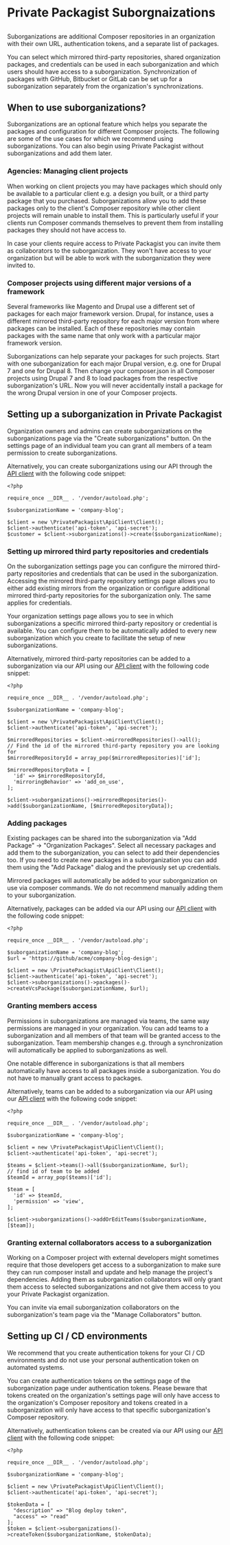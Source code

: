 # Private Packagist Suborgnaizations
##

Suborganizations are additional Composer repositories in an organization with their own URL, authentication tokens, and a separate list of packages.

You can select which mirrored third-party repositories, shared organization packages, and credentials can be used in each suborganization and which users should have access to a suborganization. Synchronization of packages with GitHub, Bitbucket or GitLab can be set up for a suborganization separately from the organization's synchronizations.

## When to use suborganizations?

Suborganizations are an optional feature which helps you separate the packages and configuration for different Composer projects. The following are some of the use cases for which 
we recommend using suborganizations. You can also begin using Private Packagist without suborganizations and add them later.

### Agencies: Managing client projects

When working on client projects you may have packages which should only be available to a particular client e.g.
a design you built, or a third party package that you purchased. Suborganizations allow you to add these packages only 
to the client's Composer repository while other client projects will remain unable to install them. This is particularly useful if your clients run Composer commands themselves to prevent them from installing packages they should not have access to.

In case your clients require access to Private Packagist you can invite them as collaborators to the suborganization. They won't have access to your organization but will be able to work with the suborganization they were invited to.

### Composer projects using different major versions of a framework

Several frameworks like Magento and Drupal use a different set of packages for each major framework version.
Drupal, for instance, uses a different mirrored third-party repository for each major version from where packages can be installed.
Each of these repositories may contain packages with the same name that only work with a particular major framework version.

Suborganizations can help separate your packages for such projects. Start with one suborganization for each major Drupal version, e.g.
one for Drupal 7 and one for Drupal 8. Then change your composer.json in all Composer projects using Drupal 7 and 8 to load packages from the respective suborganization's URL. Now you will never accidentally install a package for the wrong Drupal version in one of your Composer projects.

## Setting up a suborganization in Private Packagist

Organization owners and admins can create suborganizations on the suborganizations page via the "Create suborganizations" button.
On the settings page of an individual team you can grant all members of a team permission to create suborganizations.

Alternatively, you can create suborganizations using our API through the [API client](https://github.com/packagist/private-packagist-api-client) with the following code snippet:

```
<?php

require_once __DIR__ . '/vendor/autoload.php';

$suborganizationName = 'company-blog';

$client = new \PrivatePackagist\ApiClient\Client();
$client->authenticate('api-token', 'api-secret');
$customer = $client->suborganizations()->create($suborganizationName);
```

### Setting up mirrored third party repositories and credentials 

On the suborganization settings page you can configure the mirrored third-party repositories and credentials that can be used in
the suborganization.
Accessing the mirrored third-party repository settings page allows you to either add existing mirrors
from the organization or configure additional mirrored third-party repositories for the suborganization only. The same applies for credentials.

Your organization settings page allows you to see in which suborganizations a specific mirrored third-party repository
or credential is available. You can configure them to be automatically added to every new suborganization which
you create to facilitate the setup of new suborganizations.

Alternatively, mirrored third-party repositories can be added to a suborganization via our API using our [API client](https://github.com/packagist/private-packagist-api-client) with the following code snippet:

```
<?php

require_once __DIR__ . '/vendor/autoload.php';

$suborganizationName = 'company-blog';

$client = new \PrivatePackagist\ApiClient\Client();
$client->authenticate('api-token', 'api-secret');

$mirroredRepositories = $client->mirroredRepositories()->all();
// Find the id of the mirrored third-party repository you are looking for
$mirroredRepositoryId = array_pop($mirroredRepositories)['id'];

$mirroredRepositoryData = [
  'id' => $mirroredRepositoryId,
  'mirroringBehavior' => 'add_on_use',
];

$client->suborganizations()->mirroredRepositories()->add($suborganizationName, [$mirroredRepositoryData]);
```

### Adding packages

Existing packages can be shared into the suborganization via "Add Package" -> "Organization Packages".
Select all necessary packages and add them to the suborganization, you can select to add their dependencies too. If you need to create new packages in a suborganization you can add them using the "Add Package" dialog and the previously set up credentials.

Mirrored packages will automatically be added to your suborganization on use via composer commands. We do not recommend manually adding them to your suborganization.

Alternatively, packages can be added via our API using our [API client](https://github.com/packagist/private-packagist-api-client) with the following code snippet:

```
<?php

require_once __DIR__ . '/vendor/autoload.php';

$suborganizationName = 'company-blog';
$url = 'https://github/acme/company-blog-design';

$client = new \PrivatePackagist\ApiClient\Client();
$client->authenticate('api-token', 'api-secret');
$client->suborganizations()->packages()->createVcsPackage($suborganizationName, $url);
```

### Granting members access

Permissions in suborganizations are managed via teams, the same way permissions are managed in your organization.
You can add teams to a suborganization and all members of that team will be granted access to the suborganization.
Team membership changes e.g. through a synchronization will automatically be applied to suborganizations as well.

One notable difference in suborganizations is that all members automatically have access to all packages inside a suborganization.
You do not have to manually grant access to packages.

Alternatively, teams can be added to a suborganization via our API using our [API client](https://github.com/packagist/private-packagist-api-client) with the following code snippet:

```
<?php

require_once __DIR__ . '/vendor/autoload.php';

$suborganizationName = 'company-blog';

$client = new \PrivatePackagist\ApiClient\Client();
$client->authenticate('api-token', 'api-secret');

$teams = $client->teams()->all($suborganizationName, $url);
// find id of team to be added
$teamId = array_pop($teams)['id'];

$team = [
  'id' => $teamId,
  'permission' => 'view',
];

$client->suborganizations()->addOrEditTeams($suborganizationName, [$team]);
```

### Granting external collaborators access to a suborganization

Working on a Composer project with external developers might sometimes require that those developers get access to a suborganization
to make sure they can run composer install and update and help manage the project's dependencies. Adding them as suborganization
collaborators will only grant them access to selected suborganizations and not give them access to you your Private Packagist organization.

You can invite via email suborganization collaborators on the suborganization's team page via the "Manage Collaborators" button.


## Setting up CI / CD environments

We recommend that you create authentication tokens for your CI / CD environments and do not use your personal authentication token on automated systems.

You can create authentication tokens on the settings page of the suborganization page under authentication tokens.
Please beware that tokens created on the organization's settings page will only have access to the organization's Composer repository
and tokens created in a suborganization will only have access to that specific suborganization's Composer repository.

Alternatively, authentication tokens can be created via our API using our [API client](https://github.com/packagist/private-packagist-api-client) with the following code snippet:

```
<?php

require_once __DIR__ . '/vendor/autoload.php';

$suborganizationName = 'company-blog';

$client = new \PrivatePackagist\ApiClient\Client();
$client->authenticate('api-token', 'api-secret');

$tokenData = [
  "description" => "Blog deploy token",
  "access" => "read"
];
$token = $client->suborganizations()->createToken($suborganizationName, $tokenData);
```
